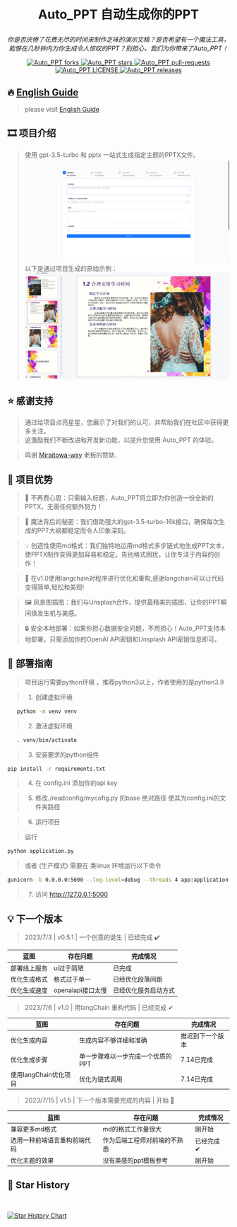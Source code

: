 # <p align="center">Auto_PPT 自动生成你的PPT</p>

<p align="center"><i>你是否厌倦了花费无尽的时间来制作乏味的演示文稿？是否希望有一个魔法工具，能够在几秒钟内为你生成令人惊叹的PPT？别担心，我们为你带来了Auto_PPT！</i></p>

<p align="center">
<a href="https://github.com/limaoyi1/Auto_PPT/fork" target="blank">
<img src="https://img.shields.io/github/forks/limaoyi1/Auto_PPT?style=for-the-badge" alt="Auto_PPT forks"/>
</a>

<a href="https://github.com/limaoyi1/Auto_PPT/stargazers" target="blank">
<img src="https://img.shields.io/github/stars/limaoyi1/Auto_PPT?style=for-the-badge" alt="Auto_PPT stars"/>
</a>
<a href="https://github.com/limaoyi1/Auto_PPT/pulls" target="blank">
<img src="https://img.shields.io/github/issues-pr/limaoyi1/Auto_PPT?style=for-the-badge" alt="Auto_PPT pull-requests"/>
</a>
<a href='https://github.com/limaoyi1/Auto_PPT/blob/main/LICENSE'>
<img src='https://img.shields.io/github/license/limaoyi1/Auto_PPT?&label=Latest&style=for-the-badge' alt="Auto_PPT LICENSE">
</a>
<a href='https://github.com/limaoyi1/Auto_PPT/releases'>
<img src='https://img.shields.io/github/release/limaoyi1/Auto_PPT?&label=Latest&style=for-the-badge' alt="Auto_PPT releases">
</a>
</p>


[//]: # (https://github.com/ikatyang/emoji-cheat-sheet 表情仓库)

## 🔥 [English Guide](./Readme.en.md)

> please visit [English Guide](./Readme.en.md)

## 🎞️ 项目介绍 

> 使用 gpt-3.5-turbo 和 pptx 一站式生成指定主题的PPTX文件。 \
> ![img.png](pptx_static/static/img2.png)
> 以下是通过项目生成的原始示例：
> ![img.png](pptx_static/static/img.png)

## ⭐ 感谢支持

> 通过给项目点亮星星，您展示了对我们的认可，并帮助我们在社区中获得更多关注。\
> 这激励我们不断改进和开发新功能，以提升您使用 Auto_PPT 的体验。

> 鸣谢 [Miraitowa-wsy](https://github.com/Miraitowa-wsy) 老板的赞助.

## 🧲 项目优势

> 🌟 不再费心思：只需输入标题，Auto_PPT将立即为你创造一份全新的PPTX，无需任何额外努力！

> 🎩 魔法背后的秘密：我们借助强大的gpt-3.5-turbo-16k接口，确保每次生成的PPT大纲都稳定而令人印象深刻。

> 💡 创造性使用md格式：我们独特地运用md格式多步链式地生成PPT文本，使PPTX制作变得更加容易和稳定。告别格式困扰，让你专注于内容的创作！

> 🔗 在v1.0使用langchain对程序进行优化和重构,感谢langchain可以让代码变得简单,轻松和美观!

> 🖼️ 风景图插图：我们与Unsplash合作，提供最精美的插图，让你的PPT瞬间焕发生机与美感。

> 🔒 安全本地部署：如果你担心数据安全问题，不用担心！Auto_PPT支持本地部署，只需添加你的OpenAI API密钥和Unsplash API密钥信息即可。

## 🎨 部署指南

> 项目运行需要python环境 ，推荐python3以上，作者使用的是python3.9

> 1. 创建虚拟环境

```bash
   python -m venv venv
```

> 2. 激活虚拟环境

```bash
   . venv/bin/activate
```

> 3. 安装要求的python组件

```bash
pip install -r requirements.txt
```

> 4. 在 config.ini 添加你的api key 

> 5. 修改./readconfig/mycofig.py 的base 绝对路径 使其为config.ini的文件夹路径

> 6. 运行项目

> 运行
```bash
python application.py
```

> 或者 (生产模式) 需要在 类linux 环境运行以下命令

```bash
gunicorn -b 0.0.0.0:5000 --log-level=debug --threads 4 app:application > gunicorn.log 2>&1 &
```

> 7. 访问 http://127.0.0.1:5000

## 💡 下一个版本

> 2023/7/3 | v0.5.1 | 一个创意的诞生 | 已经完成 ✔️
>

| 蓝图     | 存在问题          | 完成情况       |
|--------|---------------|------------|
| 部署线上服务 | ui过于简陋        | 已完成        |
| 优化生成格式 | 格式过于单一        | 已经优化段落间距   |
| 优化生成速度 | openaiapi接口太慢 | 已经优化服务启动方式 |

> 2023/7/6 | v1.0 | 用langChain 重构代码 | 已经完成 ✔
>

| 蓝图              | 存在问题               | 完成情况     |
|-----------------|--------------------|----------|
| 优化生成内容          | 生成内容不够详细和准确        | 推迟到下一个版本 |
| 优化生成步骤          | 单一步骤难以一步完成一个优质的PPT | 7.14已完成  |
| 使用langChain优化项目 | 优化为链式调用            | 7.14已完成  |


> 2023/7/15 | v1.5 | 下一个版本需要完成的内容 | 开始 🧭
> 
| 蓝图             | 存在问题           | 完成情况   |
|----------------|----------------|--------|
| 兼容更多md格式       | md的格式工作量很大     | 刚开始    |
| 选用一种前端语言重构前端代码 | 作为后端工程师对前端的不熟悉 | 已经完成 ✔ |
| 优化主题的效果        | 没有美感的ppt模板参考   | 刚开始    |

## 🌟 Star History

<br>

[![Star History Chart](https://api.star-history.com/svg?repos=limaoyi1/Auto_PPT&type=Timeline)](https://star-history.com/#limaoyi1/Auto_PPT&Timeline)

</br>
